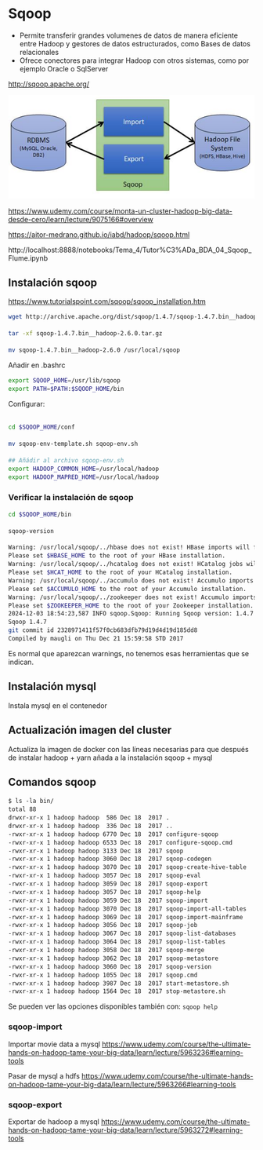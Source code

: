 # Sqoop

- Permite transferir grandes volumenes de datos de manera eficiente entre Hadoop y gestores de datos estructurados, como Bases de datos relacionales
- Ofrece conectores para integrar Hadoop con otros sistemas, como por ejemplo Oracle o SqlServer

http://sqoop.apache.org/

![](<./images/sqoop1.png>)

https://www.udemy.com/course/monta-un-cluster-hadoop-big-data-desde-cero/learn/lecture/9075166#overview

https://aitor-medrano.github.io/iabd/hadoop/sqoop.html

http://localhost:8888/notebooks/Tema_4/Tutor%C3%ADa_BDA_04_Sqoop_Flume.ipynb
## Instalación sqoop
https://www.tutorialspoint.com/sqoop/sqoop_installation.htm

```bash
wget http://archive.apache.org/dist/sqoop/1.4.7/sqoop-1.4.7.bin__hadoop-2.6.0.tar.gz

tar -xf sqoop-1.4.7.bin__hadoop-2.6.0.tar.gz

mv sqoop-1.4.7.bin__hadoop-2.6.0 /usr/local/sqoop 

```

Añadir en .bashrc
```bash
export SQOOP_HOME=/usr/lib/sqoop 
export PATH=$PATH:$SQOOP_HOME/bin
```

Configurar:
```bash

cd $SQOOP_HOME/conf

mv sqoop-env-template.sh sqoop-env.sh

## Añádir al archivo sqoop-env.sh
export HADOOP_COMMON_HOME=/usr/local/hadoop 
export HADOOP_MAPRED_HOME=/usr/local/hadoop

```

### Verificar la instalación de sqoop

```bash
cd $SQOOP_HOME/bin

sqoop-version

Warning: /usr/local/sqoop/../hbase does not exist! HBase imports will fail.
Please set $HBASE_HOME to the root of your HBase installation.
Warning: /usr/local/sqoop/../hcatalog does not exist! HCatalog jobs will fail.
Please set $HCAT_HOME to the root of your HCatalog installation.
Warning: /usr/local/sqoop/../accumulo does not exist! Accumulo imports will fail.
Please set $ACCUMULO_HOME to the root of your Accumulo installation.
Warning: /usr/local/sqoop/../zookeeper does not exist! Accumulo imports will fail.
Please set $ZOOKEEPER_HOME to the root of your Zookeeper installation.
2024-12-03 18:54:23,587 INFO sqoop.Sqoop: Running Sqoop version: 1.4.7
Sqoop 1.4.7
git commit id 2328971411f57f0cb683dfb79d19d4d19d185dd8
Compiled by maugli on Thu Dec 21 15:59:58 STD 2017

```

Es normal que aparezcan warnings, no tenemos esas herramientas que se indican.

## Instalación mysql

Instala mysql en el contenedor

## Actualización imagen del cluster

Actualiza la imagen de docker con las líneas necesarias para que después de instalar hadoop + yarn añada a la instalación sqoop + mysql

## Comandos sqoop

```txt
$ ls -la bin/
total 88
drwxr-xr-x 1 hadoop hadoop  586 Dec 18  2017 .
drwxr-xr-x 1 hadoop hadoop  336 Dec 18  2017 ..
-rwxr-xr-x 1 hadoop hadoop 6770 Dec 18  2017 configure-sqoop
-rwxr-xr-x 1 hadoop hadoop 6533 Dec 18  2017 configure-sqoop.cmd
-rwxr-xr-x 1 hadoop hadoop 3133 Dec 18  2017 sqoop
-rwxr-xr-x 1 hadoop hadoop 3060 Dec 18  2017 sqoop-codegen
-rwxr-xr-x 1 hadoop hadoop 3070 Dec 18  2017 sqoop-create-hive-table
-rwxr-xr-x 1 hadoop hadoop 3057 Dec 18  2017 sqoop-eval
-rwxr-xr-x 1 hadoop hadoop 3059 Dec 18  2017 sqoop-export
-rwxr-xr-x 1 hadoop hadoop 3057 Dec 18  2017 sqoop-help
-rwxr-xr-x 1 hadoop hadoop 3059 Dec 18  2017 sqoop-import
-rwxr-xr-x 1 hadoop hadoop 3070 Dec 18  2017 sqoop-import-all-tables
-rwxr-xr-x 1 hadoop hadoop 3069 Dec 18  2017 sqoop-import-mainframe
-rwxr-xr-x 1 hadoop hadoop 3056 Dec 18  2017 sqoop-job
-rwxr-xr-x 1 hadoop hadoop 3067 Dec 18  2017 sqoop-list-databases
-rwxr-xr-x 1 hadoop hadoop 3064 Dec 18  2017 sqoop-list-tables
-rwxr-xr-x 1 hadoop hadoop 3058 Dec 18  2017 sqoop-merge
-rwxr-xr-x 1 hadoop hadoop 3062 Dec 18  2017 sqoop-metastore
-rwxr-xr-x 1 hadoop hadoop 3060 Dec 18  2017 sqoop-version
-rwxr-xr-x 1 hadoop hadoop 1055 Dec 18  2017 sqoop.cmd
-rwxr-xr-x 1 hadoop hadoop 3987 Dec 18  2017 start-metastore.sh
-rwxr-xr-x 1 hadoop hadoop 1564 Dec 18  2017 stop-metastore.sh
```

Se pueden ver las opciones disponibles también con:
`sqoop help`

### sqoop-import



Importar movie data a mysql 
https://www.udemy.com/course/the-ultimate-hands-on-hadoop-tame-your-big-data/learn/lecture/5963236#learning-tools

Pasar de mysql a hdfs
https://www.udemy.com/course/the-ultimate-hands-on-hadoop-tame-your-big-data/learn/lecture/5963266#learning-tools

### sqoop-export

Exportar de hadoop a mysql
https://www.udemy.com/course/the-ultimate-hands-on-hadoop-tame-your-big-data/learn/lecture/5963272#learning-tools

